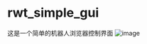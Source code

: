 # rwt_simple_gui
这是一个简单的机器人浏览器控制界面
![image](https://github.com/lianbo2006/rwt_simple_gui/master/gui_html/static/images/test2-clip.gif)   
